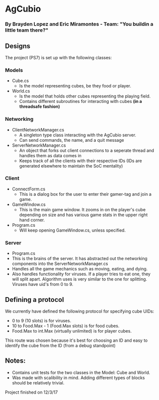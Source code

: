 ﻿# AgCubio
### By Brayden Lopez and Eric Miramontes - Team: "You buildin a little team there?"

## Designs
The project (PS7) is set up with the following classes:

### Models
- Cube.cs
  -  Is the model representing cubes, be they food or player.
- World.cs
  - Is the model that holds other cubes representing the playing field.
  - Contains different subroutines for interacting with cubes **(in a threadsafe fashion)**
  
### Networking
- ClientNetworkManager.cs
  - A singleton type class interacting with the AgCubio server.
  - Can send commands, the name, and a quit message
- ServerNetworkManager.cs
  - An object that forks out client connections to a seperate thread and handles them as data comes in
  - Keeps track of all the clients with their respective IDs (IDs are generated elsewhere to maintain the SoC mentality) 

### Client
- ConnectForm.cs
  - This is a dialog box for the user to enter their gamer-tag and join a game.
- GameWindow.cs
  - This is the main game window.  It zooms in on the player's cube depending on size and has various game stats in the upper     right hand corner.
- Program.cs
  - Will keep opening GameWindow.cs, unless specified. 

### Server
- Program.cs
 -  This is the brains of the server. It has abstracted out the networking components into the ServerNetworkManager.cs
 -  Handles all the game mechanics such as moving, eating, and dying.
 -  Also handles functionality for viruses.  If a player tries to eat one, they will split apart.  Algorithm uses is very similar to the one for
	splitting.  Viruses have uid's from 0 to 9.

## Defining a protocol

We currently have defined the following protocol for specifying cube UIDs:
- 0 to 9 (10 slots) is for viruses.
- 10 to Food.Max - 1 (Food.Max slots) is for food cubes.
- Food.Max to int.Max (virtually unlimited) is for player cubes.

This route was chosen because it's best for choosing an ID and easy to identify the cube from the ID (from a debug standpoint)

## Notes:
- Contains unit tests for the two classes in the Model: Cube and World.
- Was made with scalibility in mind. Adding different types of blocks should be relatively trivial.

Project finished on 12/3/17
